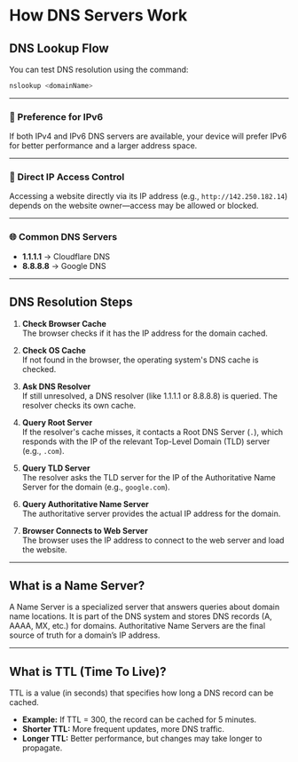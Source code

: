# How DNS Servers Work

## DNS Lookup Flow

You can test DNS resolution using the command:

```sh
nslookup <domainName>
```

---

### 📶 Preference for IPv6

If both IPv4 and IPv6 DNS servers are available, your device will prefer IPv6 for better performance and a larger address space.

---

### 🔐 Direct IP Access Control

Accessing a website directly via its IP address (e.g., `http://142.250.182.14`) depends on the website owner—access may be allowed or blocked.

---

### 🌐 Common DNS Servers

- **1.1.1.1** → Cloudflare DNS  
- **8.8.8.8** → Google DNS

---

## DNS Resolution Steps

1. **Check Browser Cache**  
    The browser checks if it has the IP address for the domain cached.

2. **Check OS Cache**  
    If not found in the browser, the operating system's DNS cache is checked.

3. **Ask DNS Resolver**  
    If still unresolved, a DNS resolver (like 1.1.1.1 or 8.8.8.8) is queried. The resolver checks its own cache.

4. **Query Root Server**  
    If the resolver's cache misses, it contacts a Root DNS Server (`.`), which responds with the IP of the relevant Top-Level Domain (TLD) server (e.g., `.com`).

5. **Query TLD Server**  
    The resolver asks the TLD server for the IP of the Authoritative Name Server for the domain (e.g., `google.com`).

6. **Query Authoritative Name Server**  
    The authoritative server provides the actual IP address for the domain.

7. **Browser Connects to Web Server**  
    The browser uses the IP address to connect to the web server and load the website.

---

## What is a Name Server?

A Name Server is a specialized server that answers queries about domain name locations. It is part of the DNS system and stores DNS records (A, AAAA, MX, etc.) for domains. Authoritative Name Servers are the final source of truth for a domain’s IP address.

---

## What is TTL (Time To Live)?

TTL is a value (in seconds) that specifies how long a DNS record can be cached.  
- **Example:** If TTL = 300, the record can be cached for 5 minutes.  
- **Shorter TTL:** More frequent updates, more DNS traffic.  
- **Longer TTL:** Better performance, but changes may take longer to propagate.